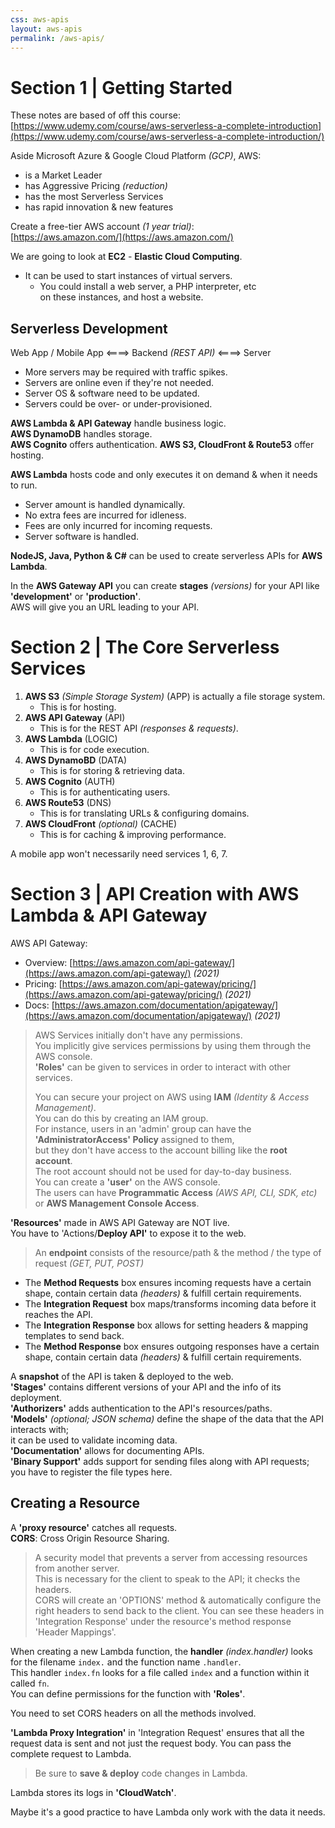 ```yaml
---
css: aws-apis
layout: aws-apis
permalink: /aws-apis/
---
```


# Section 1 | Getting Started

These notes are based of off this course:  
[https://www.udemy.com/course/aws-serverless-a-complete-introduction](https://www.udemy.com/course/aws-serverless-a-complete-introduction/)

Aside Microsoft Azure & Google Cloud Platform *(GCP)*, AWS:
* is a Market Leader
* has Aggressive Pricing *(reduction)*
* has the most Serverless Services
* has rapid innovation & new features

Create a free-tier AWS account *(1 year trial)*:  
[https://aws.amazon.com/](https://aws.amazon.com/)

We are going to look at **EC2** - **Elastic Cloud Computing**.
* It can be used to start instances of virtual servers.
    * You could install a web server, a PHP interpreter, etc  
    on these instances, and host a website.

## Serverless Development

Web App / Mobile App ⟸⟹ Backend *(REST API)* ⟸⟹ Server  
* More servers may be required with traffic spikes.
* Servers are online even if they're not needed.
* Server OS & software need to be updated.
* Servers could be over- or under-provisioned.

**AWS Lambda & API Gateway** handle business logic.  
**AWS DynamoDB** handles storage.  
**AWS Cognito** offers authentication.
**AWS S3, CloudFront & Route53** offer hosting.

**AWS Lambda** hosts code and only executes it on demand & when it needs to run.
* Server amount is handled dynamically.
* No extra fees are incurred for idleness.
* Fees are only incurred for incoming requests.
* Server software is handled.

**NodeJS, Java, Python & C#** can be used to create serverless APIs for **AWS Lambda**.

In the **AWS Gateway API** you can create **stages** *(versions)* for your API like **'development'** or **'production'**.  
AWS will give you an URL leading to your API.  

# Section 2 | The Core Serverless Services

1. **AWS S3** *(Simple Storage System)* (APP) is actually a file storage system.
    * This is for hosting.
2. **AWS API Gateway** (API)
    * This is for the REST API *(responses & requests)*.
3. **AWS Lambda** (LOGIC)
    * This is for code execution.
4. **AWS DynamoBD** (DATA)
    * This is for storing & retrieving data.
5. **AWS Cognito** (AUTH)
    * This is for authenticating users.
6. **AWS Route53** (DNS)
    * This is for translating URLs & configuring domains.
7. **AWS CloudFront** *(optional)* (CACHE)
    * This is for caching & improving performance.

A mobile app won't necessarily need services 1, 6, 7.

# Section 3 | API Creation with AWS Lambda & API Gateway

AWS API Gateway:
* Overview: [https://aws.amazon.com/api-gateway/](https://aws.amazon.com/api-gateway/) *(2021)*
* Pricing: [https://aws.amazon.com/api-gateway/pricing/](https://aws.amazon.com/api-gateway/pricing/) *(2021)*
* Docs: [https://aws.amazon.com/documentation/apigateway/](https://aws.amazon.com/documentation/apigateway/) *(2021)*

> AWS Services initially don't have any permissions.  
> You implicitly give services permissions by using them through the AWS console.  
> **'Roles'** can be given to services in order to interact with other services.
> 
> You can secure your project on AWS using **IAM** *(Identity & Access Management)*.  
> You can do this by creating an IAM group.  
> For instance, users in an 'admin' group can have the **'AdministratorAccess' Policy** assigned to them,  
> but they don't have access to the account billing like the **root account**.  
> The root account should not be used for day-to-day business.  
> You can create a **'user'** on the AWS console.  
> The users can have **Programmatic Access** *(AWS API, CLI, SDK, etc)* or **AWS Management Console Access**.

**'Resources'** made in AWS API Gateway are NOT live.  
You have to 'Actions/**Deploy API'** to expose it to the web.  
> An **endpoint** consists of the resource/path & the method / the type of request *(GET, PUT, POST)*
* The **Method Requests** box ensures incoming requests have a certain shape, contain certain data *(headers)* & fulfill certain requirements.
* The **Integration Request** box maps/transforms incoming data before it reaches the API.
* The **Integration Response** box allows for setting headers & mapping templates to send back.
* The **Method Response** box ensures outgoing responses have a certain shape, contain certain data *(headers)* & fulfill certain requirements.

A **snapshot** of the API is taken & deployed to the web.  
**'Stages'** contains different versions of your API and the info of its deployment.  
**'Authorizers'** adds authentication to the API's resources/paths.  
**'Models'** *(optional; JSON schema)* define the shape of the data that the API interacts with;  
it can be used to validate incoming data.  
**'Documentation'** allows for documenting APIs.  
**'Binary Support'** adds support for sending files along with API requests;  
you have to register the file types here.  

## Creating a Resource

A **'proxy resource'** catches all requests.  
**CORS**: Cross Origin Resource Sharing.  
> A security model that prevents a server from accessing resources from another server.  
> This is necessary for the client to speak to the API; it checks the headers.  
> CORS will create an 'OPTIONS' method & automatically configure the right headers
> to send back to the client. You can see these headers in 'Integration Response' under
> the resource's method response 'Header Mappings'.

When creating a new Lambda function, the **handler** *(index.handler)* looks for the filename `index.` and the function name `.handler`.  
This handler `index.fn` looks for a file called `index` and a function within it called `fn`.  
You can define permissions for the function with **'Roles'**.

You need to set CORS headers on all the methods involved.

**'Lambda Proxy Integration'** in 'Integration Request' ensures that all the request data is sent and not just the request body. You can pass the complete request to Lambda.

> Be sure to **save & deploy** code changes in Lambda.

Lambda stores its logs in **'CloudWatch'**.

Maybe it's a good practice to have Lambda only work with the data it needs.